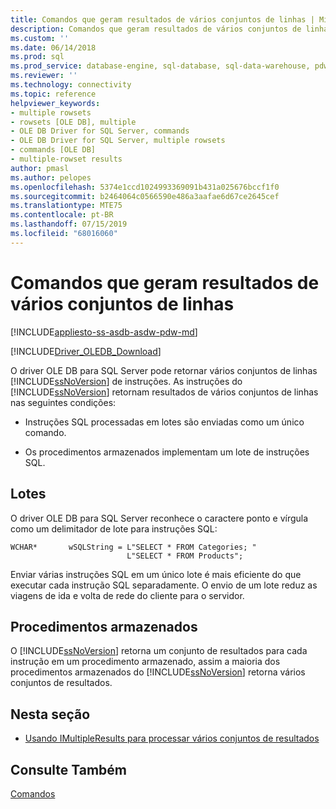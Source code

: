 ```yaml
---
title: Comandos que geram resultados de vários conjuntos de linhas | Microsoft Docs
description: Comandos que geram resultados de vários conjuntos de linhas
ms.custom: ''
ms.date: 06/14/2018
ms.prod: sql
ms.prod_service: database-engine, sql-database, sql-data-warehouse, pdw
ms.reviewer: ''
ms.technology: connectivity
ms.topic: reference
helpviewer_keywords:
- multiple rowsets
- rowsets [OLE DB], multiple
- OLE DB Driver for SQL Server, commands
- OLE DB Driver for SQL Server, multiple rowsets
- commands [OLE DB]
- multiple-rowset results
author: pmasl
ms.author: pelopes
ms.openlocfilehash: 5374e1ccd1024993369091b431a025676bccf1f0
ms.sourcegitcommit: b2464064c0566590e486a3aafae6d67ce2645cef
ms.translationtype: MTE75
ms.contentlocale: pt-BR
ms.lasthandoff: 07/15/2019
ms.locfileid: "68016060"
---
```

# <a name="commands-generating-multiple-rowset-results"></a>Comandos que geram resultados de vários conjuntos de linhas
[!INCLUDE[appliesto-ss-asdb-asdw-pdw-md](../../../includes/appliesto-ss-asdb-asdw-pdw-md.md)]

[!INCLUDE[Driver_OLEDB_Download](../../../includes/driver_oledb_download.md)]

  O driver OLE DB para SQL Server pode retornar vários conjuntos de linhas [!INCLUDE[ssNoVersion](../../../includes/ssnoversion-md.md)] de instruções. As instruções do [!INCLUDE[ssNoVersion](../../../includes/ssnoversion-md.md)] retornam resultados de vários conjuntos de linhas nas seguintes condições:  
  
-   Instruções SQL processadas em lotes são enviadas como um único comando.  
  
-   Os procedimentos armazenados implementam um lote de instruções SQL.  
  
## <a name="batches"></a>Lotes  
 O driver OLE DB para SQL Server reconhece o caractere ponto e vírgula como um delimitador de lote para instruções SQL:  
  
```  
WCHAR*       wSQLString = L"SELECT * FROM Categories; "  
                          L"SELECT * FROM Products";  
```  
  
 Enviar várias instruções SQL em um único lote é mais eficiente do que executar cada instrução SQL separadamente. O envio de um lote reduz as viagens de ida e volta de rede do cliente para o servidor.  
  
## <a name="stored-procedures"></a>Procedimentos armazenados  
 O [!INCLUDE[ssNoVersion](../../../includes/ssnoversion-md.md)] retorna um conjunto de resultados para cada instrução em um procedimento armazenado, assim a maioria dos procedimentos armazenados do [!INCLUDE[ssNoVersion](../../../includes/ssnoversion-md.md)] retorna vários conjuntos de resultados.  
  
## <a name="in-this-section"></a>Nesta seção  
  
-   [Usando IMultipleResults para processar vários conjuntos de resultados](../../oledb/ole-db-commands/using-imultipleresults-to-process-multiple-result-sets.md)  
  
## <a name="see-also"></a>Consulte Também  
 [Comandos](../../oledb/ole-db-commands/commands.md)  
  
  

